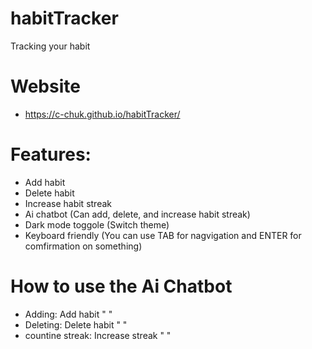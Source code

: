 # habitTracker
Tracking your habit

# Website
- https://c-chuk.github.io/habitTracker/

# Features:
- Add habit
- Delete habit
- Increase habit streak
- Ai chatbot (Can add, delete, and increase habit streak)
- Dark mode toggole (Switch theme)
- Keyboard friendly (You can use TAB for nagvigation and ENTER for comfirmation on something)

# How to use the Ai Chatbot
- Adding: Add habit "  "
- Deleting: Delete habit "  "
- countine streak: Increase streak "  "
